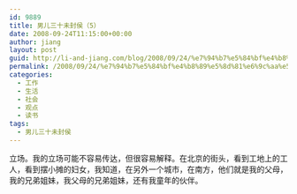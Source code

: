 ```yaml
---
id: 9889
title: 男儿三十未封侯（5）
date: 2008-09-24T11:15:00+00:00
author: jiang
layout: post
guid: http://li-and-jiang.com/blog/2008/09/24/%e7%94%b7%e5%84%bf%e4%b8%89%e5%8d%81%e6%9c%aa%e5%b0%81%e4%be%af%ef%bc%885%ef%bc%89/
permalink: /2008/09/24/%e7%94%b7%e5%84%bf%e4%b8%89%e5%8d%81%e6%9c%aa%e5%b0%81%e4%be%af%ef%bc%885%ef%bc%89/
categories:
  - 工作
  - 生活
  - 社会
  - 观点
  - 读书
tags:
  - 男儿三十未封侯
---
```

<font face="Arial">立场。我的立场可能不容易传达，但很容易解释。在北京的街头，看到工地上的工人，看到摆小摊的妇女，我知道，在另外一个城市，在南方，他们就是我的父母，我的兄弟姐妹，我父母的兄弟姐妹，还有我童年的伙伴。</font>